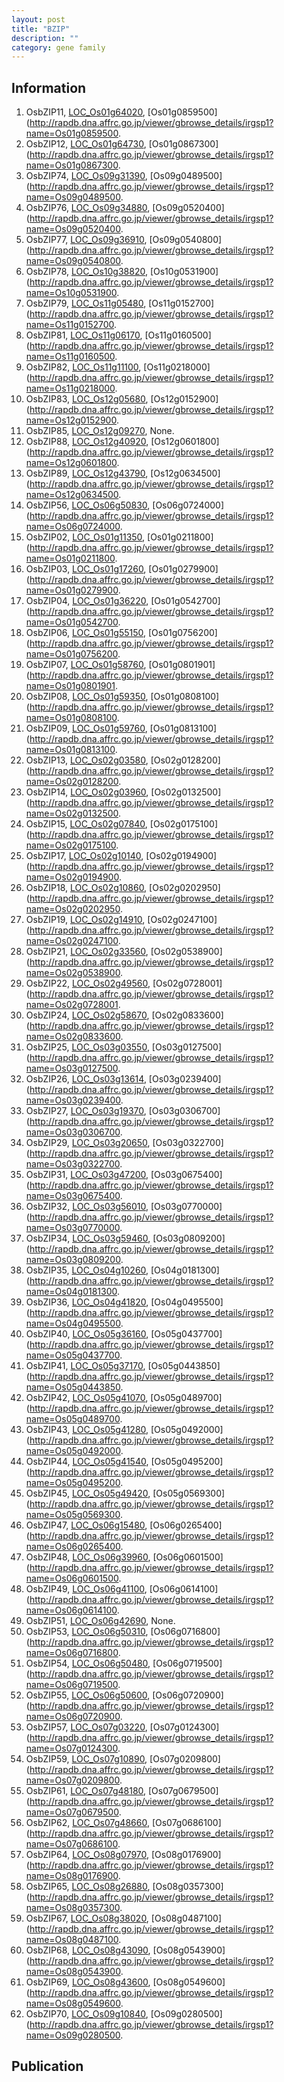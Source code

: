 ```yaml
---
layout: post
title: "BZIP"
description: ""
category: gene family
---
```


## Information
1. OsbZIP11, [LOC_Os01g64020](http://rice.plantbiology.msu.edu/cgi-bin/ORF_infopage.cgi?orf=LOC_Os01g64020), [Os01g0859500](http://rapdb.dna.affrc.go.jp/viewer/gbrowse_details/irgsp1?name=Os01g0859500.
2. OsbZIP12, [LOC_Os01g64730](http://rice.plantbiology.msu.edu/cgi-bin/ORF_infopage.cgi?orf=LOC_Os01g64730), [Os01g0867300](http://rapdb.dna.affrc.go.jp/viewer/gbrowse_details/irgsp1?name=Os01g0867300.
3. OsbZIP74, [LOC_Os09g31390](http://rice.plantbiology.msu.edu/cgi-bin/ORF_infopage.cgi?orf=LOC_Os09g31390), [Os09g0489500](http://rapdb.dna.affrc.go.jp/viewer/gbrowse_details/irgsp1?name=Os09g0489500.
4. OsbZIP76, [LOC_Os09g34880](http://rice.plantbiology.msu.edu/cgi-bin/ORF_infopage.cgi?orf=LOC_Os09g34880), [Os09g0520400](http://rapdb.dna.affrc.go.jp/viewer/gbrowse_details/irgsp1?name=Os09g0520400.
5. OsbZIP77, [LOC_Os09g36910](http://rice.plantbiology.msu.edu/cgi-bin/ORF_infopage.cgi?orf=LOC_Os09g36910), [Os09g0540800](http://rapdb.dna.affrc.go.jp/viewer/gbrowse_details/irgsp1?name=Os09g0540800.
6. OsbZIP78, [LOC_Os10g38820](http://rice.plantbiology.msu.edu/cgi-bin/ORF_infopage.cgi?orf=LOC_Os10g38820), [Os10g0531900](http://rapdb.dna.affrc.go.jp/viewer/gbrowse_details/irgsp1?name=Os10g0531900.
7. OsbZIP79, [LOC_Os11g05480](http://rice.plantbiology.msu.edu/cgi-bin/ORF_infopage.cgi?orf=LOC_Os11g05480), [Os11g0152700](http://rapdb.dna.affrc.go.jp/viewer/gbrowse_details/irgsp1?name=Os11g0152700.
8. OsbZIP81, [LOC_Os11g06170](http://rice.plantbiology.msu.edu/cgi-bin/ORF_infopage.cgi?orf=LOC_Os11g06170), [Os11g0160500](http://rapdb.dna.affrc.go.jp/viewer/gbrowse_details/irgsp1?name=Os11g0160500.
9. OsbZIP82, [LOC_Os11g11100](http://rice.plantbiology.msu.edu/cgi-bin/ORF_infopage.cgi?orf=LOC_Os11g11100), [Os11g0218000](http://rapdb.dna.affrc.go.jp/viewer/gbrowse_details/irgsp1?name=Os11g0218000.
10. OsbZIP83, [LOC_Os12g05680](http://rice.plantbiology.msu.edu/cgi-bin/ORF_infopage.cgi?orf=LOC_Os12g05680), [Os12g0152900](http://rapdb.dna.affrc.go.jp/viewer/gbrowse_details/irgsp1?name=Os12g0152900.
11. OsbZIP85, [LOC_Os12g09270](http://rice.plantbiology.msu.edu/cgi-bin/ORF_infopage.cgi?orf=LOC_Os12g09270), None.
12. OsbZIP88, [LOC_Os12g40920](http://rice.plantbiology.msu.edu/cgi-bin/ORF_infopage.cgi?orf=LOC_Os12g40920), [Os12g0601800](http://rapdb.dna.affrc.go.jp/viewer/gbrowse_details/irgsp1?name=Os12g0601800.
13. OsbZIP89, [LOC_Os12g43790](http://rice.plantbiology.msu.edu/cgi-bin/ORF_infopage.cgi?orf=LOC_Os12g43790), [Os12g0634500](http://rapdb.dna.affrc.go.jp/viewer/gbrowse_details/irgsp1?name=Os12g0634500.
14. OsbZIP56, [LOC_Os06g50830](http://rice.plantbiology.msu.edu/cgi-bin/ORF_infopage.cgi?orf=LOC_Os06g50830), [Os06g0724000](http://rapdb.dna.affrc.go.jp/viewer/gbrowse_details/irgsp1?name=Os06g0724000.
15. OsbZIP02, [LOC_Os01g11350](http://rice.plantbiology.msu.edu/cgi-bin/ORF_infopage.cgi?orf=LOC_Os01g11350), [Os01g0211800](http://rapdb.dna.affrc.go.jp/viewer/gbrowse_details/irgsp1?name=Os01g0211800.
16. OsbZIP03, [LOC_Os01g17260](http://rice.plantbiology.msu.edu/cgi-bin/ORF_infopage.cgi?orf=LOC_Os01g17260), [Os01g0279900](http://rapdb.dna.affrc.go.jp/viewer/gbrowse_details/irgsp1?name=Os01g0279900.
17. OsbZIP04, [LOC_Os01g36220](http://rice.plantbiology.msu.edu/cgi-bin/ORF_infopage.cgi?orf=LOC_Os01g36220), [Os01g0542700](http://rapdb.dna.affrc.go.jp/viewer/gbrowse_details/irgsp1?name=Os01g0542700.
18. OsbZIP06, [LOC_Os01g55150](http://rice.plantbiology.msu.edu/cgi-bin/ORF_infopage.cgi?orf=LOC_Os01g55150), [Os01g0756200](http://rapdb.dna.affrc.go.jp/viewer/gbrowse_details/irgsp1?name=Os01g0756200.
19. OsbZIP07, [LOC_Os01g58760](http://rice.plantbiology.msu.edu/cgi-bin/ORF_infopage.cgi?orf=LOC_Os01g58760), [Os01g0801901](http://rapdb.dna.affrc.go.jp/viewer/gbrowse_details/irgsp1?name=Os01g0801901.
20. OsbZIP08, [LOC_Os01g59350](http://rice.plantbiology.msu.edu/cgi-bin/ORF_infopage.cgi?orf=LOC_Os01g59350), [Os01g0808100](http://rapdb.dna.affrc.go.jp/viewer/gbrowse_details/irgsp1?name=Os01g0808100.
21. OsbZIP09, [LOC_Os01g59760](http://rice.plantbiology.msu.edu/cgi-bin/ORF_infopage.cgi?orf=LOC_Os01g59760), [Os01g0813100](http://rapdb.dna.affrc.go.jp/viewer/gbrowse_details/irgsp1?name=Os01g0813100.
22. OsbZIP13, [LOC_Os02g03580](http://rice.plantbiology.msu.edu/cgi-bin/ORF_infopage.cgi?orf=LOC_Os02g03580), [Os02g0128200](http://rapdb.dna.affrc.go.jp/viewer/gbrowse_details/irgsp1?name=Os02g0128200.
23. OsbZIP14, [LOC_Os02g03960](http://rice.plantbiology.msu.edu/cgi-bin/ORF_infopage.cgi?orf=LOC_Os02g03960), [Os02g0132500](http://rapdb.dna.affrc.go.jp/viewer/gbrowse_details/irgsp1?name=Os02g0132500.
24. OsbZIP15, [LOC_Os02g07840](http://rice.plantbiology.msu.edu/cgi-bin/ORF_infopage.cgi?orf=LOC_Os02g07840), [Os02g0175100](http://rapdb.dna.affrc.go.jp/viewer/gbrowse_details/irgsp1?name=Os02g0175100.
25. OsbZIP17, [LOC_Os02g10140](http://rice.plantbiology.msu.edu/cgi-bin/ORF_infopage.cgi?orf=LOC_Os02g10140), [Os02g0194900](http://rapdb.dna.affrc.go.jp/viewer/gbrowse_details/irgsp1?name=Os02g0194900.
26. OsbZIP18, [LOC_Os02g10860](http://rice.plantbiology.msu.edu/cgi-bin/ORF_infopage.cgi?orf=LOC_Os02g10860), [Os02g0202950](http://rapdb.dna.affrc.go.jp/viewer/gbrowse_details/irgsp1?name=Os02g0202950.
27. OsbZIP19, [LOC_Os02g14910](http://rice.plantbiology.msu.edu/cgi-bin/ORF_infopage.cgi?orf=LOC_Os02g14910), [Os02g0247100](http://rapdb.dna.affrc.go.jp/viewer/gbrowse_details/irgsp1?name=Os02g0247100.
28. OsbZIP21, [LOC_Os02g33560](http://rice.plantbiology.msu.edu/cgi-bin/ORF_infopage.cgi?orf=LOC_Os02g33560), [Os02g0538900](http://rapdb.dna.affrc.go.jp/viewer/gbrowse_details/irgsp1?name=Os02g0538900.
29. OsbZIP22, [LOC_Os02g49560](http://rice.plantbiology.msu.edu/cgi-bin/ORF_infopage.cgi?orf=LOC_Os02g49560), [Os02g0728001](http://rapdb.dna.affrc.go.jp/viewer/gbrowse_details/irgsp1?name=Os02g0728001.
30. OsbZIP24, [LOC_Os02g58670](http://rice.plantbiology.msu.edu/cgi-bin/ORF_infopage.cgi?orf=LOC_Os02g58670), [Os02g0833600](http://rapdb.dna.affrc.go.jp/viewer/gbrowse_details/irgsp1?name=Os02g0833600.
31. OsbZIP25, [LOC_Os03g03550](http://rice.plantbiology.msu.edu/cgi-bin/ORF_infopage.cgi?orf=LOC_Os03g03550), [Os03g0127500](http://rapdb.dna.affrc.go.jp/viewer/gbrowse_details/irgsp1?name=Os03g0127500.
32. OsbZIP26, [LOC_Os03g13614](http://rice.plantbiology.msu.edu/cgi-bin/ORF_infopage.cgi?orf=LOC_Os03g13614), [Os03g0239400](http://rapdb.dna.affrc.go.jp/viewer/gbrowse_details/irgsp1?name=Os03g0239400.
33. OsbZIP27, [LOC_Os03g19370](http://rice.plantbiology.msu.edu/cgi-bin/ORF_infopage.cgi?orf=LOC_Os03g19370), [Os03g0306700](http://rapdb.dna.affrc.go.jp/viewer/gbrowse_details/irgsp1?name=Os03g0306700.
34. OsbZIP29, [LOC_Os03g20650](http://rice.plantbiology.msu.edu/cgi-bin/ORF_infopage.cgi?orf=LOC_Os03g20650), [Os03g0322700](http://rapdb.dna.affrc.go.jp/viewer/gbrowse_details/irgsp1?name=Os03g0322700.
35. OsbZIP31, [LOC_Os03g47200](http://rice.plantbiology.msu.edu/cgi-bin/ORF_infopage.cgi?orf=LOC_Os03g47200), [Os03g0675400](http://rapdb.dna.affrc.go.jp/viewer/gbrowse_details/irgsp1?name=Os03g0675400.
36. OsbZIP32, [LOC_Os03g56010](http://rice.plantbiology.msu.edu/cgi-bin/ORF_infopage.cgi?orf=LOC_Os03g56010), [Os03g0770000](http://rapdb.dna.affrc.go.jp/viewer/gbrowse_details/irgsp1?name=Os03g0770000.
37. OsbZIP34, [LOC_Os03g59460](http://rice.plantbiology.msu.edu/cgi-bin/ORF_infopage.cgi?orf=LOC_Os03g59460), [Os03g0809200](http://rapdb.dna.affrc.go.jp/viewer/gbrowse_details/irgsp1?name=Os03g0809200.
38. OsbZIP35, [LOC_Os04g10260](http://rice.plantbiology.msu.edu/cgi-bin/ORF_infopage.cgi?orf=LOC_Os04g10260), [Os04g0181300](http://rapdb.dna.affrc.go.jp/viewer/gbrowse_details/irgsp1?name=Os04g0181300.
39. OsbZIP36, [LOC_Os04g41820](http://rice.plantbiology.msu.edu/cgi-bin/ORF_infopage.cgi?orf=LOC_Os04g41820), [Os04g0495500](http://rapdb.dna.affrc.go.jp/viewer/gbrowse_details/irgsp1?name=Os04g0495500.
40. OsbZIP40, [LOC_Os05g36160](http://rice.plantbiology.msu.edu/cgi-bin/ORF_infopage.cgi?orf=LOC_Os05g36160), [Os05g0437700](http://rapdb.dna.affrc.go.jp/viewer/gbrowse_details/irgsp1?name=Os05g0437700.
41. OsbZIP41, [LOC_Os05g37170](http://rice.plantbiology.msu.edu/cgi-bin/ORF_infopage.cgi?orf=LOC_Os05g37170), [Os05g0443850](http://rapdb.dna.affrc.go.jp/viewer/gbrowse_details/irgsp1?name=Os05g0443850.
42. OsbZIP42, [LOC_Os05g41070](http://rice.plantbiology.msu.edu/cgi-bin/ORF_infopage.cgi?orf=LOC_Os05g41070), [Os05g0489700](http://rapdb.dna.affrc.go.jp/viewer/gbrowse_details/irgsp1?name=Os05g0489700.
43. OsbZIP43, [LOC_Os05g41280](http://rice.plantbiology.msu.edu/cgi-bin/ORF_infopage.cgi?orf=LOC_Os05g41280), [Os05g0492000](http://rapdb.dna.affrc.go.jp/viewer/gbrowse_details/irgsp1?name=Os05g0492000.
44. OsbZIP44, [LOC_Os05g41540](http://rice.plantbiology.msu.edu/cgi-bin/ORF_infopage.cgi?orf=LOC_Os05g41540), [Os05g0495200](http://rapdb.dna.affrc.go.jp/viewer/gbrowse_details/irgsp1?name=Os05g0495200.
45. OsbZIP45, [LOC_Os05g49420](http://rice.plantbiology.msu.edu/cgi-bin/ORF_infopage.cgi?orf=LOC_Os05g49420), [Os05g0569300](http://rapdb.dna.affrc.go.jp/viewer/gbrowse_details/irgsp1?name=Os05g0569300.
46. OsbZIP47, [LOC_Os06g15480](http://rice.plantbiology.msu.edu/cgi-bin/ORF_infopage.cgi?orf=LOC_Os06g15480), [Os06g0265400](http://rapdb.dna.affrc.go.jp/viewer/gbrowse_details/irgsp1?name=Os06g0265400.
47. OsbZIP48, [LOC_Os06g39960](http://rice.plantbiology.msu.edu/cgi-bin/ORF_infopage.cgi?orf=LOC_Os06g39960), [Os06g0601500](http://rapdb.dna.affrc.go.jp/viewer/gbrowse_details/irgsp1?name=Os06g0601500.
48. OsbZIP49, [LOC_Os06g41100](http://rice.plantbiology.msu.edu/cgi-bin/ORF_infopage.cgi?orf=LOC_Os06g41100), [Os06g0614100](http://rapdb.dna.affrc.go.jp/viewer/gbrowse_details/irgsp1?name=Os06g0614100.
49. OsbZIP51, [LOC_Os06g42690](http://rice.plantbiology.msu.edu/cgi-bin/ORF_infopage.cgi?orf=LOC_Os06g42690), None.
50. OsbZIP53, [LOC_Os06g50310](http://rice.plantbiology.msu.edu/cgi-bin/ORF_infopage.cgi?orf=LOC_Os06g50310), [Os06g0716800](http://rapdb.dna.affrc.go.jp/viewer/gbrowse_details/irgsp1?name=Os06g0716800.
51. OsbZIP54, [LOC_Os06g50480](http://rice.plantbiology.msu.edu/cgi-bin/ORF_infopage.cgi?orf=LOC_Os06g50480), [Os06g0719500](http://rapdb.dna.affrc.go.jp/viewer/gbrowse_details/irgsp1?name=Os06g0719500.
52. OsbZIP55, [LOC_Os06g50600](http://rice.plantbiology.msu.edu/cgi-bin/ORF_infopage.cgi?orf=LOC_Os06g50600), [Os06g0720900](http://rapdb.dna.affrc.go.jp/viewer/gbrowse_details/irgsp1?name=Os06g0720900.
53. OsbZIP57, [LOC_Os07g03220](http://rice.plantbiology.msu.edu/cgi-bin/ORF_infopage.cgi?orf=LOC_Os07g03220), [Os07g0124300](http://rapdb.dna.affrc.go.jp/viewer/gbrowse_details/irgsp1?name=Os07g0124300.
54. OsbZIP59, [LOC_Os07g10890](http://rice.plantbiology.msu.edu/cgi-bin/ORF_infopage.cgi?orf=LOC_Os07g10890), [Os07g0209800](http://rapdb.dna.affrc.go.jp/viewer/gbrowse_details/irgsp1?name=Os07g0209800.
55. OsbZIP61, [LOC_Os07g48180](http://rice.plantbiology.msu.edu/cgi-bin/ORF_infopage.cgi?orf=LOC_Os07g48180), [Os07g0679500](http://rapdb.dna.affrc.go.jp/viewer/gbrowse_details/irgsp1?name=Os07g0679500.
56. OsbZIP62, [LOC_Os07g48660](http://rice.plantbiology.msu.edu/cgi-bin/ORF_infopage.cgi?orf=LOC_Os07g48660), [Os07g0686100](http://rapdb.dna.affrc.go.jp/viewer/gbrowse_details/irgsp1?name=Os07g0686100.
57. OsbZIP64, [LOC_Os08g07970](http://rice.plantbiology.msu.edu/cgi-bin/ORF_infopage.cgi?orf=LOC_Os08g07970), [Os08g0176900](http://rapdb.dna.affrc.go.jp/viewer/gbrowse_details/irgsp1?name=Os08g0176900.
58. OsbZIP65, [LOC_Os08g26880](http://rice.plantbiology.msu.edu/cgi-bin/ORF_infopage.cgi?orf=LOC_Os08g26880), [Os08g0357300](http://rapdb.dna.affrc.go.jp/viewer/gbrowse_details/irgsp1?name=Os08g0357300.
59. OsbZIP67, [LOC_Os08g38020](http://rice.plantbiology.msu.edu/cgi-bin/ORF_infopage.cgi?orf=LOC_Os08g38020), [Os08g0487100](http://rapdb.dna.affrc.go.jp/viewer/gbrowse_details/irgsp1?name=Os08g0487100.
60. OsbZIP68, [LOC_Os08g43090](http://rice.plantbiology.msu.edu/cgi-bin/ORF_infopage.cgi?orf=LOC_Os08g43090), [Os08g0543900](http://rapdb.dna.affrc.go.jp/viewer/gbrowse_details/irgsp1?name=Os08g0543900.
61. OsbZIP69, [LOC_Os08g43600](http://rice.plantbiology.msu.edu/cgi-bin/ORF_infopage.cgi?orf=LOC_Os08g43600), [Os08g0549600](http://rapdb.dna.affrc.go.jp/viewer/gbrowse_details/irgsp1?name=Os08g0549600.
62. OsbZIP70, [LOC_Os09g10840](http://rice.plantbiology.msu.edu/cgi-bin/ORF_infopage.cgi?orf=LOC_Os09g10840), [Os09g0280500](http://rapdb.dna.affrc.go.jp/viewer/gbrowse_details/irgsp1?name=Os09g0280500.

## Publication


